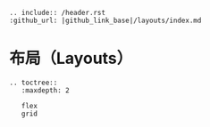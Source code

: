 ```eval_rst
.. include:: /header.rst 
:github_url: |github_link_base|/layouts/index.md
```

# 布局（Layouts）


```eval_rst
.. toctree::
   :maxdepth: 2
   
   flex
   grid
```
